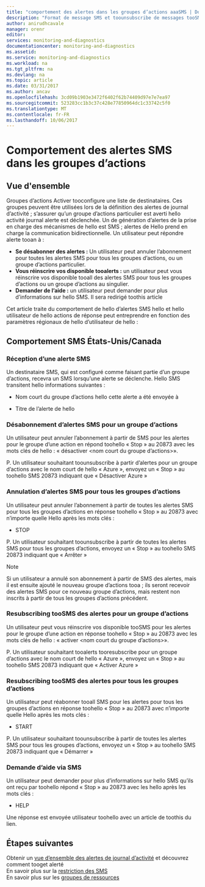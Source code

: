 ```yaml
---
title: "comportement des alertes dans les groupes d’actions aaaSMS | Documents Microsoft"
description: "Format de message SMS et toounsubscribe de messages tooSMS répond, vous réinscrire vos disponible ou demander de l’aide."
author: anirudhcavale
manager: orenr
editor: 
services: monitoring-and-diagnostics
documentationcenter: monitoring-and-diagnostics
ms.assetid: 
ms.service: monitoring-and-diagnostics
ms.workload: na
ms.tgt_pltfrm: na
ms.devlang: na
ms.topic: article
ms.date: 03/31/2017
ms.author: ancav
ms.openlocfilehash: 3cd09b1903e3472f6402f62b74409d97e7e7ea97
ms.sourcegitcommit: 523283cc1b3c37c428e77850964dc1c33742c5f0
ms.translationtype: MT
ms.contentlocale: fr-FR
ms.lasthandoff: 10/06/2017
---
```

# <a name="sms-alert-behavior-in-action-groups"></a>Comportement des alertes SMS dans les groupes d’actions
## <a name="overview"></a>Vue d'ensemble ##
Groupes d’actions Activer tooconfigure une liste de destinataires. Ces groupes peuvent être utilisées lors de la définition des alertes de journal d’activité ; s’assurer qu’un groupe d’actions particulier est averti hello activité journal alerte est déclenchée. Un de génération d’alertes de la prise en charge des mécanismes de hello est SMS ; alertes de Hello prend en charge la communication bidirectionnelle. Un utilisateur peut répondre alerte tooan à :

- **Se désabonner des alertes :** Un utilisateur peut annuler l’abonnement pour toutes les alertes SMS pour tous les groupes d’actions, ou un groupe d’actions particulier.  
- **Vous réinscrire vos disponible tooalerts :** un utilisateur peut vous réinscrire vos disponible tooall des alertes SMS pour tous les groupes d’actions ou un groupe d’actions au singulier.  
- **Demander de l’aide :** un utilisateur peut demander pour plus d’informations sur hello SMS. Il sera redirigé toothis article

Cet article traite du comportement de hello d’alertes SMS hello et hello utilisateur de hello actions de réponse peut entreprendre en fonction des paramètres régionaux de hello d’utilisateur de hello :

## <a name="usacanada-sms-behavior"></a>Comportement SMS États-Unis/Canada
### <a name="receiving-an-sms-alert"></a>Réception d’une alerte SMS
Un destinataire SMS, qui est configuré comme faisant partie d’un groupe d’actions, recevra un SMS lorsqu’une alerte se déclenche. Hello SMS transitent hello informations suivantes :
* Nom court du groupe d’actions hello cette alerte a été envoyée à
- Titre de l’alerte de hello

### <a name="unsubscribing-from-sms-alerts-for-one-action-group"></a>Désabonnement d’alertes SMS pour un groupe d’actions
Un utilisateur peut annuler l’abonnement à partir de SMS pour les alertes pour le groupe d’une action en répond toohello « Stop » au 20873 avec les mots clés de hello : « désactiver &lt;nom court du groupe d’actions&gt;».

P. Un utilisateur souhaitant toounsubscribe à partir d’alertes pour un groupe d’actions avec le nom court de hello « Azure », envoyez un « Stop » au toohello SMS 20873 indiquant que « Désactiver Azure »

### <a name="unsubscribing-from-sms-alerts-for-all-action-groups"></a>Annulation d’alertes SMS pour tous les groupes d’actions
Un utilisateur peut annuler l’abonnement à partir de toutes les alertes SMS pour tous les groupes d’actions en réponse toohello « Stop » au 20873 avec n’importe quelle Hello après les mots clés :
* STOP

P. Un utilisateur souhaitant toounsubscribe à partir de toutes les alertes SMS pour tous les groupes d’actions, envoyez un « Stop » au toohello SMS 20873 indiquant que « Arrêter »

>[!NOTE]
>Si un utilisateur a annulé son abonnement à partir de SMS des alertes, mais il est ensuite ajouté le nouveau groupe d’actions tooa ; ils seront recevoir des alertes SMS pour ce nouveau groupe d’actions, mais restent non inscrits à partir de tous les groupes d’actions précédent.
>
>

### <a name="resubscribing-toosms-alerts-for-one-action-group"></a>Resubscribing tooSMS des alertes pour un groupe d’actions
Un utilisateur peut vous réinscrire vos disponible tooSMS pour les alertes pour le groupe d’une action en réponse toohello « Stop » au 20873 avec les mots clés de hello : « activer &lt;nom court du groupe d’actions&gt;».

P. Un utilisateur souhaitant tooalerts tooresubscribe pour un groupe d’actions avec le nom court de hello « Azure », envoyez un « Stop » au toohello SMS 20873 indiquant que « Activer Azure »

### <a name="resubscribing-toosms-alerts-for-all-action-groups"></a>Resubscribing tooSMS des alertes pour tous les groupes d’actions
Un utilisateur peut réabonner tooall SMS pour les alertes pour tous les groupes d’actions en réponse toohello « Stop » au 20873 avec n’importe quelle Hello après les mots clés :

* START

P. Un utilisateur souhaitant toounsubscribe à partir de toutes les alertes SMS pour tous les groupes d’actions, envoyez un « Stop » au toohello SMS 20873 indiquant que « Démarrer »

### <a name="requesting-help-via-sms"></a>Demande d’aide via SMS
Un utilisateur peut demander pour plus d’informations sur hello SMS qu’ils ont reçu par toohello répond « Stop » au 20873 avec les hello après les mots clés :
* HELP

Une réponse est envoyée utilisateur toohello avec un article de toothis du lien.

## <a name="next-steps"></a>Étapes suivantes
Obtenir un [vue d’ensemble des alertes de journal d’activité](monitoring-overview-alerts.md) et découvrez comment tooget alerté  
En savoir plus sur la [restriction des SMS](monitoring-alerts-rate-limiting.md)  
En savoir plus sur les [groupes de ressources](monitoring-action-groups.md)
